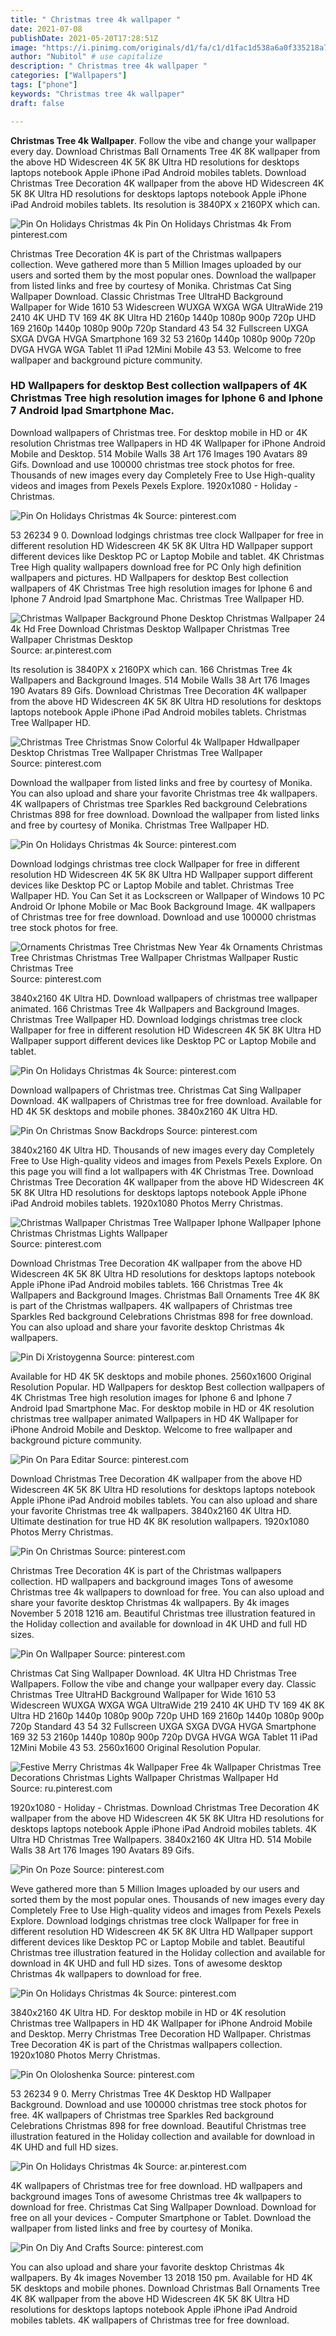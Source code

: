 ```yaml
---
title: " Christmas tree 4k wallpaper "
date: 2021-07-08
publishDate: 2021-05-20T17:28:51Z
image: "https://i.pinimg.com/originals/d1/fa/c1/d1fac1d538a6a0f335218a77dee6272c.jpg"
author: "Nubitol" # use capitalize
description: " Christmas tree 4k wallpaper "
categories: ["Wallpapers"]
tags: ["phone"]
keywords: "Christmas tree 4k wallpaper"
draft: false

---
```



**Christmas Tree 4k Wallpaper**. Follow the vibe and change your wallpaper every day. Download Christmas Ball Ornaments Tree 4K 8K wallpaper from the above HD Widescreen 4K 5K 8K Ultra HD resolutions for desktops laptops notebook Apple iPhone iPad Android mobiles tablets. Download Christmas Tree Decoration 4K wallpaper from the above HD Widescreen 4K 5K 8K Ultra HD resolutions for desktops laptops notebook Apple iPhone iPad Android mobiles tablets. Its resolution is 3840PX x 2160PX which can.

![Pin On Holidays Christmas 4k](https://i.pinimg.com/originals/64/a4/8f/64a48fc43dff7b29c9c07889b1c9234a.jpg "Pin On Holidays Christmas 4k")
Pin On Holidays Christmas 4k From pinterest.com


Christmas Tree Decoration 4K is part of the Christmas wallpapers collection. Weve gathered more than 5 Million Images uploaded by our users and sorted them by the most popular ones. Download the wallpaper from listed links and free by courtesy of Monika. Christmas Cat Sing Wallpaper Download. Classic Christmas Tree UltraHD Background Wallpaper for Wide 1610 53 Widescreen WUXGA WXGA WGA UltraWide 219 2410 4K UHD TV 169 4K 8K Ultra HD 2160p 1440p 1080p 900p 720p UHD 169 2160p 1440p 1080p 900p 720p Standard 43 54 32 Fullscreen UXGA SXGA DVGA HVGA Smartphone 169 32 53 2160p 1440p 1080p 900p 720p DVGA HVGA WGA Tablet 11 iPad 12Mini Mobile 43 53. Welcome to free wallpaper and background picture community.

### HD Wallpapers for desktop Best collection wallpapers of 4K Christmas Tree high resolution images for Iphone 6 and Iphone 7 Android Ipad Smartphone Mac.

Download wallpapers of Christmas tree. For desktop mobile in HD or 4K resolution Christmas tree Wallpapers in HD 4K Wallpaper for iPhone Android Mobile and Desktop. 514 Mobile Walls 38 Art 176 Images 190 Avatars 89 Gifs. Download and use 100000 christmas tree stock photos for free. Thousands of new images every day Completely Free to Use High-quality videos and images from Pexels Pexels Explore. 1920x1080 - Holiday - Christmas.


![Pin On Holidays Christmas 4k](https://i.pinimg.com/originals/6c/ab/9a/6cab9aa53721b3de80d8098d0b88772c.jpg "Pin On Holidays Christmas 4k")
Source: pinterest.com

53 26234 9 0. Download lodgings christmas tree clock Wallpaper for free in different resolution HD Widescreen 4K 5K 8K Ultra HD Wallpaper support different devices like Desktop PC or Laptop Mobile and tablet. 4K Christmas Tree High quality wallpapers download free for PC Only high definition wallpapers and pictures. HD Wallpapers for desktop Best collection wallpapers of 4K Christmas Tree high resolution images for Iphone 6 and Iphone 7 Android Ipad Smartphone Mac. Christmas Tree Wallpaper HD.

![Christmas Wallpaper Background Phone Desktop Christmas Wallpaper 24 4k Hd Free Download Christmas Desktop Wallpaper Christmas Tree Wallpaper Christmas Desktop](https://i.pinimg.com/originals/15/91/4d/15914db7f0850c5f023d501c93adfdf6.jpg "Christmas Wallpaper Background Phone Desktop Christmas Wallpaper 24 4k Hd Free Download Christmas Desktop Wallpaper Christmas Tree Wallpaper Christmas Desktop")
Source: ar.pinterest.com

Its resolution is 3840PX x 2160PX which can. 166 Christmas Tree 4k Wallpapers and Background Images. 514 Mobile Walls 38 Art 176 Images 190 Avatars 89 Gifs. Download Christmas Tree Decoration 4K wallpaper from the above HD Widescreen 4K 5K 8K Ultra HD resolutions for desktops laptops notebook Apple iPhone iPad Android mobiles tablets. Christmas Tree Wallpaper HD.

![Christmas Tree Christmas Snow Colorful 4k Wallpaper Hdwallpaper Desktop Christmas Tree Wallpaper Christmas Tree Wallpaper](https://i.pinimg.com/originals/08/aa/d2/08aad2a2aa495c303e03057400b6921a.jpg "Christmas Tree Christmas Snow Colorful 4k Wallpaper Hdwallpaper Desktop Christmas Tree Wallpaper Christmas Tree Wallpaper")
Source: pinterest.com

Download the wallpaper from listed links and free by courtesy of Monika. You can also upload and share your favorite Christmas tree 4k wallpapers. 4K wallpapers of Christmas tree Sparkles Red background Celebrations Christmas 898 for free download. Download the wallpaper from listed links and free by courtesy of Monika. Christmas Tree Wallpaper HD.

![Pin On Holidays Christmas 4k](https://i.pinimg.com/originals/64/a4/8f/64a48fc43dff7b29c9c07889b1c9234a.jpg "Pin On Holidays Christmas 4k")
Source: pinterest.com

Download lodgings christmas tree clock Wallpaper for free in different resolution HD Widescreen 4K 5K 8K Ultra HD Wallpaper support different devices like Desktop PC or Laptop Mobile and tablet. Christmas Tree Wallpaper HD. You Can Set it as Lockscreen or Wallpaper of Windows 10 PC Android Or Iphone Mobile or Mac Book Background Image. 4K wallpapers of Christmas tree for free download. Download and use 100000 christmas tree stock photos for free.

![Ornaments Christmas Tree Christmas New Year 4k Ornaments Christmas Tree Christmas Christmas Tree Wallpaper Christmas Wallpaper Rustic Christmas Tree](https://i.pinimg.com/originals/b8/3f/43/b83f4348a6d3c4ac27bb204fc0e31e6d.jpg "Ornaments Christmas Tree Christmas New Year 4k Ornaments Christmas Tree Christmas Christmas Tree Wallpaper Christmas Wallpaper Rustic Christmas Tree")
Source: pinterest.com

3840x2160 4K Ultra HD. Download wallpapers of christmas tree wallpaper animated. 166 Christmas Tree 4k Wallpapers and Background Images. Christmas Tree Wallpaper HD. Download lodgings christmas tree clock Wallpaper for free in different resolution HD Widescreen 4K 5K 8K Ultra HD Wallpaper support different devices like Desktop PC or Laptop Mobile and tablet.

![Pin On Holidays Christmas 4k](https://i.pinimg.com/originals/3a/4a/31/3a4a3114e543a541219861d2819751fe.jpg "Pin On Holidays Christmas 4k")
Source: pinterest.com

Download wallpapers of Christmas tree. Christmas Cat Sing Wallpaper Download. 4K wallpapers of Christmas tree for free download. Available for HD 4K 5K desktops and mobile phones. 3840x2160 4K Ultra HD.

![Pin On Christmas Snow Backdrops](https://i.pinimg.com/originals/15/17/aa/1517aaa5c930e9d6537442cf48cf302f.jpg "Pin On Christmas Snow Backdrops")
Source: pinterest.com

3840x2160 4K Ultra HD. Thousands of new images every day Completely Free to Use High-quality videos and images from Pexels Pexels Explore. On this page you will find a lot wallpapers with 4K Christmas Tree. Download Christmas Tree Decoration 4K wallpaper from the above HD Widescreen 4K 5K 8K Ultra HD resolutions for desktops laptops notebook Apple iPhone iPad Android mobiles tablets. 1920x1080 Photos Merry Christmas.

![Christmas Wallpaper Christmas Tree Wallpaper Iphone Wallpaper Iphone Christmas Christmas Lights Wallpaper](https://i.pinimg.com/originals/3a/12/3d/3a123d9c540cc3bc8146113196f8221c.jpg "Christmas Wallpaper Christmas Tree Wallpaper Iphone Wallpaper Iphone Christmas Christmas Lights Wallpaper")
Source: pinterest.com

Download Christmas Tree Decoration 4K wallpaper from the above HD Widescreen 4K 5K 8K Ultra HD resolutions for desktops laptops notebook Apple iPhone iPad Android mobiles tablets. 166 Christmas Tree 4k Wallpapers and Background Images. Christmas Ball Ornaments Tree 4K 8K is part of the Christmas wallpapers. 4K wallpapers of Christmas tree Sparkles Red background Celebrations Christmas 898 for free download. You can also upload and share your favorite desktop Christmas 4k wallpapers.

![Pin Di Xristoygenna](https://i.pinimg.com/originals/48/56/a2/4856a2d163bcad52392f283df6add813.jpg "Pin Di Xristoygenna")
Source: pinterest.com

Available for HD 4K 5K desktops and mobile phones. 2560x1600 Original Resolution Popular. HD Wallpapers for desktop Best collection wallpapers of 4K Christmas Tree high resolution images for Iphone 6 and Iphone 7 Android Ipad Smartphone Mac. For desktop mobile in HD or 4K resolution christmas tree wallpaper animated Wallpapers in HD 4K Wallpaper for iPhone Android Mobile and Desktop. Welcome to free wallpaper and background picture community.

![Pin On Para Editar](https://i.pinimg.com/originals/f4/07/db/f407db4913891d4882685205c0af3d4d.jpg "Pin On Para Editar")
Source: pinterest.com

Download Christmas Tree Decoration 4K wallpaper from the above HD Widescreen 4K 5K 8K Ultra HD resolutions for desktops laptops notebook Apple iPhone iPad Android mobiles tablets. You can also upload and share your favorite Christmas tree 4k wallpapers. 3840x2160 4K Ultra HD. Ultimate destination for true HD 4K 8K resolution wallpapers. 1920x1080 Photos Merry Christmas.

![Pin On Christmas](https://i.pinimg.com/originals/a5/59/d9/a559d9003be9570b3bfa0592e53e78b2.jpg "Pin On Christmas")
Source: pinterest.com

Christmas Tree Decoration 4K is part of the Christmas wallpapers collection. HD wallpapers and background images Tons of awesome Christmas tree 4k wallpapers to download for free. You can also upload and share your favorite desktop Christmas 4k wallpapers. By 4k images November 5 2018 1216 am. Beautiful Christmas tree illustration featured in the Holiday collection and available for download in 4K UHD and full HD sizes.

![Pin On Wallpaper](https://i.pinimg.com/564x/b6/c2/13/b6c21370029515d6009314a3bb5e1d7f.jpg "Pin On Wallpaper")
Source: pinterest.com

Christmas Cat Sing Wallpaper Download. 4K Ultra HD Christmas Tree Wallpapers. Follow the vibe and change your wallpaper every day. Classic Christmas Tree UltraHD Background Wallpaper for Wide 1610 53 Widescreen WUXGA WXGA WGA UltraWide 219 2410 4K UHD TV 169 4K 8K Ultra HD 2160p 1440p 1080p 900p 720p UHD 169 2160p 1440p 1080p 900p 720p Standard 43 54 32 Fullscreen UXGA SXGA DVGA HVGA Smartphone 169 32 53 2160p 1440p 1080p 900p 720p DVGA HVGA WGA Tablet 11 iPad 12Mini Mobile 43 53. 2560x1600 Original Resolution Popular.

![Festive Merry Christmas 4k Wallpaper Free 4k Wallpaper Christmas Tree Decorations Christmas Lights Wallpaper Christmas Wallpaper Hd](https://i.pinimg.com/originals/c4/af/5a/c4af5a9cc7c31ef8896cfa716361f32c.jpg "Festive Merry Christmas 4k Wallpaper Free 4k Wallpaper Christmas Tree Decorations Christmas Lights Wallpaper Christmas Wallpaper Hd")
Source: ru.pinterest.com

1920x1080 - Holiday - Christmas. Download Christmas Tree Decoration 4K wallpaper from the above HD Widescreen 4K 5K 8K Ultra HD resolutions for desktops laptops notebook Apple iPhone iPad Android mobiles tablets. 4K Ultra HD Christmas Tree Wallpapers. 3840x2160 4K Ultra HD. 514 Mobile Walls 38 Art 176 Images 190 Avatars 89 Gifs.

![Pin On Poze](https://i.pinimg.com/originals/bd/d2/2c/bdd22c4c2c8313b9441b5d9a456b3a27.jpg "Pin On Poze")
Source: pinterest.com

Weve gathered more than 5 Million Images uploaded by our users and sorted them by the most popular ones. Thousands of new images every day Completely Free to Use High-quality videos and images from Pexels Pexels Explore. Download lodgings christmas tree clock Wallpaper for free in different resolution HD Widescreen 4K 5K 8K Ultra HD Wallpaper support different devices like Desktop PC or Laptop Mobile and tablet. Beautiful Christmas tree illustration featured in the Holiday collection and available for download in 4K UHD and full HD sizes. Tons of awesome desktop Christmas 4k wallpapers to download for free.

![Pin On Holidays Christmas 4k](https://i.pinimg.com/originals/68/d9/e0/68d9e091d4f5e93a373924d4d262b6ac.jpg "Pin On Holidays Christmas 4k")
Source: pinterest.com

3840x2160 4K Ultra HD. For desktop mobile in HD or 4K resolution Christmas tree Wallpapers in HD 4K Wallpaper for iPhone Android Mobile and Desktop. Merry Christmas Tree Decoration HD Wallpaper. Christmas Tree Decoration 4K is part of the Christmas wallpapers collection. 1920x1080 Photos Merry Christmas.

![Pin On Ololoshenka](https://i.pinimg.com/originals/9f/b0/27/9fb027a6017f9dbfee6de4166accc40b.jpg "Pin On Ololoshenka")
Source: pinterest.com

53 26234 9 0. Merry Christmas Tree 4K Desktop HD Wallpaper Background. Download and use 100000 christmas tree stock photos for free. 4K wallpapers of Christmas tree Sparkles Red background Celebrations Christmas 898 for free download. Beautiful Christmas tree illustration featured in the Holiday collection and available for download in 4K UHD and full HD sizes.

![Pin On Holidays Christmas 4k](https://i.pinimg.com/originals/a1/4a/77/a14a77ea842d879bcc4e832a6ecb9ec1.jpg "Pin On Holidays Christmas 4k")
Source: ar.pinterest.com

4K wallpapers of Christmas tree for free download. HD wallpapers and background images Tons of awesome Christmas tree 4k wallpapers to download for free. Christmas Cat Sing Wallpaper Download. Download for free on all your devices - Computer Smartphone or Tablet. Download the wallpaper from listed links and free by courtesy of Monika.

![Pin On Diy And Crafts](https://i.pinimg.com/originals/d1/fa/c1/d1fac1d538a6a0f335218a77dee6272c.jpg "Pin On Diy And Crafts")
Source: pinterest.com

You can also upload and share your favorite desktop Christmas 4k wallpapers. By 4k images November 13 2018 150 pm. Available for HD 4K 5K desktops and mobile phones. Download Christmas Ball Ornaments Tree 4K 8K wallpaper from the above HD Widescreen 4K 5K 8K Ultra HD resolutions for desktops laptops notebook Apple iPhone iPad Android mobiles tablets. 4K wallpapers of Christmas tree for free download.

